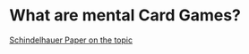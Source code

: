 # What are mental Card Games?



[Schindelhauer Paper on the topic](https://scholar.google.com/citations?view_op=view_citation&hl=en&user=TxVfH8QAAAAJ&cstart=20&pagesize=80&citation_for_view=TxVfH8QAAAAJ:_kc_bZDykSQC)
